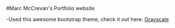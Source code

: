 #Marc McCrevan's Portfolio website

-Used this awesome bootstrap theme, check it out here: [Grayscale](http://startbootstrap.com/template-overviews/grayscale/)
